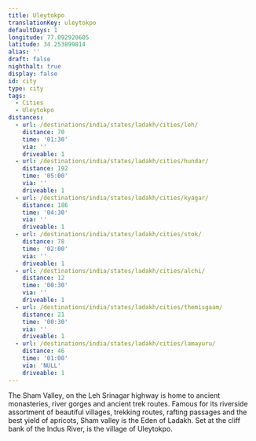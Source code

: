 ```yaml
---
title: Uleytokpo
translationKey: uleytokpo
defaultDays: 1
longitude: 77.092920605
latitude: 34.253899814
alias: ''
draft: false
nighthalt: true
display: false
id: city
type: city
tags:
  - Cities
  - Uleytokpo
distances:
  - url: /destinations/india/states/ladakh/cities/leh/
    distance: 70
    time: '01:30'
    via: ''
    driveable: 1
  - url: /destinations/india/states/ladakh/cities/hundar/
    distance: 192
    time: '05:00'
    via: ''
    driveable: 1
  - url: /destinations/india/states/ladakh/cities/kyagar/
    distance: 186
    time: '04:30'
    via: ''
    driveable: 1
  - url: /destinations/india/states/ladakh/cities/stok/
    distance: 78
    time: '02:00'
    via: ''
    driveable: 1
  - url: /destinations/india/states/ladakh/cities/alchi/
    distance: 12
    time: '00:30'
    via: ''
    driveable: 1
  - url: /destinations/india/states/ladakh/cities/themisgaam/
    distance: 21
    time: '00:30'
    via: ''
    driveable: 1
  - url: /destinations/india/states/ladakh/cities/lamayuru/
    distance: 46
    time: '01:00'
    via: 'NULL'
    driveable: 1
---
```


















































The Sham Valley, on the Leh Srinagar highway is home to ancient monasteries, river gorges and ancient trek routes. Famous for its riverside assortment of beautiful villages, trekking routes, rafting passages and the best yield of apricots, Sham valley is the Eden of Ladakh. Set at the cliff bank of the Indus River, is the village of Uleytokpo. 